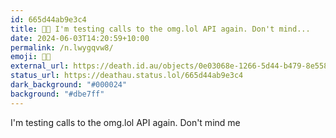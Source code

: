 ```yaml
---
id: 665d44ab9e3c4
title: 🧑‍🔬 I'm testing calls to the omg.lol API again. Don't mind...
date: 2024-06-03T14:20:59+10:00
permalink: /n.lwygqvw8/
emoji: 🧑‍🔬
external_url: https://death.id.au/objects/0e03068e-1266-5d44-b479-8e5581860091
status_url: https://deathau.status.lol/665d44ab9e3c4
dark_background: "#000024"
background: "#dbe7ff"
---
```


I'm testing calls to the omg.lol API again. Don't mind me
